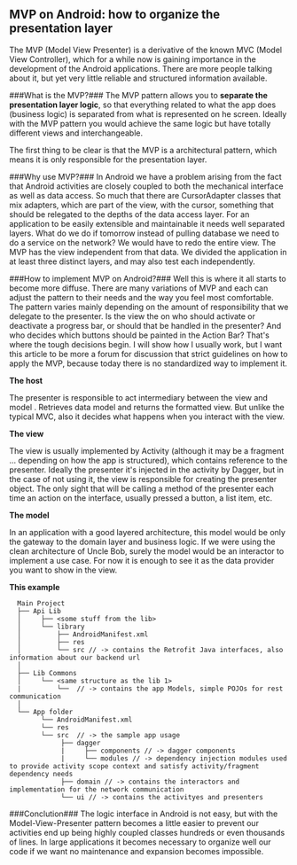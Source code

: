 ## MVP on Android: how to organize the presentation layer ##

The MVP (Model View Presenter) is a derivative of the known MVC (Model View Controller), which for a while now is gaining importance in the development of the Android applications. There are more people talking about it, but yet very little reliable and structured information available.

###What is the MVP?###
The MVP pattern allows you to **separate the presentation layer logic**, so that everything related to what the app does (business logic) is separated from what is represented on he screen. Ideally with the MVP pattern you would achieve the same logic but have totally different views and interchangeable.

The first thing to be clear is that the MVP is a architectural pattern, which means it is only responsible for the presentation layer.

###Why use MVP?###
In Android we have a problem arising from the fact that Android activities are closely coupled to both the mechanical interface as well as data access. So much that there are CursorAdapter classes that mix adapters, which are part of the view, with the cursor, something that should be relegated to the depths of the data access layer.
For an application to be easily extensible and maintainable it needs well separated layers. What do we do if tomorrow instead of pulling database we need to do a service on the network? We would have to redo the entire view.
The MVP has the view independent from that data. We divided the application in at least three distinct layers, and may also test each independently.

###How to implement MVP on Android?###
Well this is where it all starts to become more diffuse. There are many variations of MVP and each can adjust the pattern to their needs and the way you feel most comfortable. The pattern varies mainly depending on the amount of responsibility that we delegate to the presenter.
Is the view the on who should activate or deactivate a progress bar, or should that be handled in the presenter? And who decides which buttons should be painted in the Action Bar? That's where the tough decisions begin. I will show how I usually work, but I want this article to be more a forum for discussion that strict guidelines on how to apply the MVP, because today there is no standardized way to implement it.


**The host**

The presenter is responsible to act intermediary between the view and model . Retrieves data model and returns the formatted view. But unlike the typical MVC, also it decides what happens when you interact with the view.


**The view**

The view is usually implemented by Activity (although it may be a fragment ... depending on how the app is structured), which contains reference to the presenter. Ideally the presenter it's injected in the activity by Dagger, but in the case of not using it, the view is responsible for creating the presenter object. The only sight that will be calling a method of the presenter each time an action on the interface, usually pressed a button, a list item, etc.


**The model**

In an application with a good layered architecture, this model would be only the gateway to the domain layer and business logic. If we were using the clean architecture of Uncle Bob, surely the model would be an interactor to implement a use case. For now it is enough to see it as the data provider you want to show in the view.


**This example**

      Main Project
      ├── Api Lib
      │     ├── <some stuff from the lib>
      │     └── library
      │         ├── AndroidManifest.xml
      │         ├── res
      │         └── src // -> contains the Retrofit Java interfaces, also information about our backend url
      │ 
      ├── Lib Commons
      │     └── <same structure as the lib 1>
      |         └──  // -> contains the app Models, simple POJOs for rest communication
      │ 
      └── App folder
            └── AndroidManifest.xml
            └── res
            └── src  // -> the sample app usage
                 ├── dagger
                 |     ├── components // -> dagger components
                 |     └── modules // -> dependency injection modules used to provide activity scope context and satisfy activity/fragment dependency needs
                 ├── domain // -> contains the interactors and implementation for the network communication
                 └── ui // -> contains the activityes and presenters


###Conclution###
The logic interface in Android is not easy, but with the Model-View-Presenter pattern becomes a little easier to prevent our activities end up being highly coupled classes hundreds or even thousands of lines. In large applications it becomes necessary to organize well our code if we want no maintenance and expansion becomes impossible.
